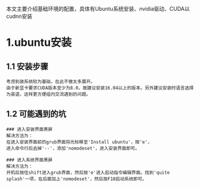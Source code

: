 本文主要介绍基础环境的配置，具体有Ubuntu系统安装、nvidia驱动、CUDA以cudnn安装

# 1.ubuntu安装
  ## 1.1 安装步骤
    考虑到装系统较为基础，在此不做太多展开。
    由于新显卡要求CUDA版本至少为8.0，故建议安装16.04以上的版本。另外建议安装时语言选择为英语，这样更方便组内交流遇到的问题。
  ## 1.2 可能遇到的坑
    ### 进入安装界面黑屏
    解决方法为：
    在进入安装界面前的grub界面将光标移至'Install ubuntu'，按'e'，
    进入命令行后去掉'--'，添加'nomodeset'，进入安装界面即可。
    
    ### 进入系统界面黑屏
    解决方法为：
    开机后按住shift进入grub界面，然后按'e'进入启动指令编辑界面。找到'quite splash'一项，在后面加上'nomodeset'，然后按F10启动系统即可。
